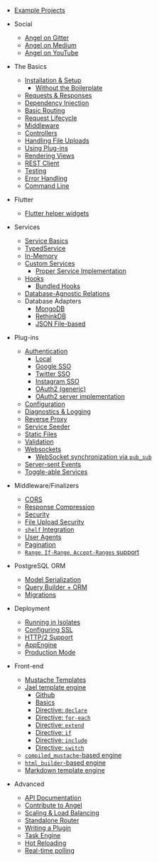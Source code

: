 * [Example Projects](https://github.com/angel-example)

* Social
  * [Angel on Gitter](https://gitter.im/angel_dart/discussion)
  * [Angel on Medium](https://medium.com/the-angel-framework)
  * [Angel on YouTube](https://www.youtube.com/playlist?list=PLl3P3tmiT-frEV50VdH_cIrA2YqIyHkkY)

* The Basics
  * [Installation & Setup](the-basics/installation.md)
    * [Without the Boilerplate](the-basics/without-the-boilerplate.md)
  * [Requests & Responses](the-basics/requests-and-responses.md)
  * [Dependency Injection](the-basics/dependency-injection.md)
  * [Basic Routing](the-basics/routing.md)
  * [Request Lifecycle](the-basics/request-lifecycle.md)
  * [Middleware](the-basics/middleware.md)
  * [Controllers](the-basics/controllers.md)
  * [Handling File Uploads](https://medium.com/@thosakwe/building-a-simple-file-upload-app-with-angel-64938d4ddc61)
  * [Using Plug-ins](the-basics/using-plug-ins)
  * [Rendering Views](the-basics/rendering-views.md)
  * [REST Client](https://github.com/angel-dart/client)
  * [Testing](the-basics/testing.md)
  * [Error Handling](the-basics/error-handling.md)
  * [Command Line](https://github.com/angel-dart/cli)

* Flutter
  * [Flutter helper widgets](https://github.com/angel-dart/flutter)

* Services
  * [Service Basics](services/service-basics.md)
  * [TypedService](services/typedservice.md)
  * [In-Memory](services/in-memory.md)
  * [Custom Services](services/custom-services.md)
    * [Proper Service Implementation](services/proper-service-implementation.md)
  * [Hooks](services/hooks.md)
    * [Bundled Hooks](https://www.dartdocs.org/documentation/angel_framework/latest/angel_framework.hooks/angel_framework.hooks-library.html)
  * [Database-Agnostic Relations](https://github.com/angel-dart/relations)
  * Database Adapters
    * [MongoDB](https://github.com/angel-dart/mongo)
    * [RethinkDB](https://github.com/angel-dart/rethink)
    * [JSON File-based](https://github.com/angel-dart/file_service)

* Plug-ins
  * [Authentication](https://github.com/angel-dart/auth)
    * [Local](https://github.com/angel-dart/auth/wiki/Local-Auth)
    * [Google SSO](https://github.com/angel-dart/auth_google)
    * [Twitter SSO](https://github.com/angel-dart/auth_twitter)
    * [Instagram SSO](https://github.com/angel-dart/auth_instagram)
    * [OAuth2 \(generic\)](https://github.com/angel-dart/auth_oauth2)
    * [OAuth2 server implementation](https://github.com/angel-dart/oauth2)
  * [Configuration](https://github.com/angel-dart/configuration)
  * [Diagnostics & Logging](https://github.com/angel-dart/diagnostics)
  * [Reverse Proxy](https://github.com/angel-dart/proxy)
  * [Service Seeder](https://github.com/angel-dart/seeder)
  * [Static Files](https://github.com/angel-dart/static)
  * [Validation](https://github.com/angel-dart/validate)
  * [Websockets](https://github.com/angel-dart/websocket)
    * [WebSocket synchronization via `pub_sub`](https://github.com/angel-dart/sync)
  * [Server-sent Events](https://github.com/angel-dart/eventsource)
  * [Toggle-able Services](https://github.com/angel-dart/toggle)

* Middleware/Finalizers
  * [CORS](https://github.com/angel-dart/cors)
  * [Response Compression](https://github.com/angel-dart/compress)
  * [Security](https://github.com/angel-dart/security)
  * [File Upload Security](https://github.com/angel-dart/file_security)
  * [`shelf` Integration](https://github.com/angel-dart/shelf)
  * [User Agents](https://github.com/angel-dart/user_agent)
  * [Pagination](https://github.com/angel-dart/paginate)
  * [`Range`, `If-Range`, `Accept-Ranges` support](https://github.com/angel-dart/range)

* PostgreSQL ORM
  * [Model Serialization](https://github.com/angel-dart/serialize)
  * [Query Builder + ORM](https://github.com/angel-dart/orm)
  * [Migrations](https://github.com/angel-dart/migration)

* Deployment
  * [Running in Isolates](https://github.com/angel-example/multithread)
  * [Configuring SSL](deployment/configuring-ssl.md)
  * [HTTP/2 Support](https://github.com/angel-dart/http2)
  * [AppEngine](deployment/deployment-to-appengine.md)
  * [Production Mode](deployment/production-mode.md)

* Front-end
  * [Mustache Templates](https://github.com/angel-dart/mustache)
  * [Jael template engine](front-end/jel)
    * [Github](https://github.com/angel-dart/jael)
    * [Basics](front-end/jael/Basics.md)
    * [Directive: `declare`](front-end/jael/Directive:-declare.md)
    * [Directive: `for-each`](front-end/jael/Directive:-for-each.md)
    * [Directive: `extend`](front-end/jael/Directive:-extend.md)
    * [Directive: `if`](front-end/jael/Directive:-if.md)
    * [Directive: `include`](front-end/jael/Directive:-include.md)
    * [Directive: `switch`](front-end/jael/Directive:-switch.md)
  * [`compiled_mustache`-based engine](https://github.com/thislooksfun/angel_compiled_mustache)
  * [`html_builder`-based engine](https://github.com/angel-dart/html)
  * [Markdown template engine](https://github.com/angel-dart/markdown)

* Advanced
  * [API Documentation](http://www.dartdocs.org/documentation/angel_framework/latest)
  * [Contribute to Angel](https://github.com/angel-dart/roadmap/blob/master/CONTRIBUTING.md)
  * [Scaling & Load Balancing](https://github.com/angel-dart/multiserver)
  * [Standalone Router](https://github.com/angel-dart/route)
  * [Writing a Plugin](advanced/writing-a-plugin.md)
  * [Task Engine](https://github.com/angel-dart/task)
  * [Hot Reloading](https://github.com/angel-dart/hot)
  * [Real-time polling](https://github.com/angel-dart/poll)

